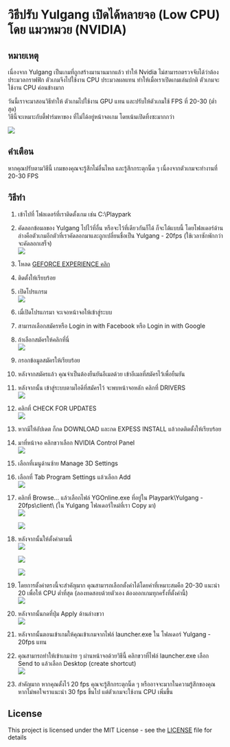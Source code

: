 # วิธีปรับ Yulgang เปิดได้หลายจอ (Low CPU) โดย แมวหมวย (NVIDIA) 
## หมายเหตุ
เนื่องจาก Yulgang เป็นเกมที่ถูกสร้างมานานมากแล้ว ทำให้ Nvidia ไม่สามารถตรวจจับได้ว่าต้องประมวลกราฟฟิก ตัวเกมจึงไปใช้งาน CPU ประมวลผลแทน ทำให้เมื่อเราเปิดเกมเล่นปกติ ตัวเกมจะใช้งาน CPU ค่อนข้างมาก

วันนี้เราจะมาสอนวิธีทำให้ ตัวเกมไปใช้งาน GPU แทน และปรับให้ตัวเกมใช้ FPS ที่ 20-30 (ต่ำสุด)\
วิธีนี้จะเหมาะกับตี้ฟาร์มหาของ ที่ไม่ได้อยู่หน้าจอเกม โดยเน้นเปิดทิ้งซะมากกว่า

![](https://i.imgur.com/FHo3qph.png)

## คำเตือน
หากคุณปรับตามวิธีนี้ เกมของคุณจะรู้สึกไม่ลื่นไหล และรู้สึกกระตุกนิ๊ด ๆ เนื่องจากตัวเกมจะทำงานที่ 20-30 FPS
## วิธีทำ
1. เข้าไปที่ โฟลเดอร์ที่เราติดตั้งเกม เช่น C:\Playpark
2. คัดลอกข้อมลของ Yulgang ไปไว้ที่อื่น หรือจะไว้ที่เดียวกันก็ได้ ก็จะได้แบบนี้ โดยโฟลเดอร์ด้านล่างคือตัวเกมอีกตัวที่เราคัดลอกมาและถูกเปลี่ยนชื่อเป็น Yulgang - 20fps (ใช้เวลาซักพักกว่าจะคัดลอกเสร็จ)\
   ![](https://i.imgur.com/50Yj8IK.png)

3. โหลด [GEFORCE EXPERIENCE คลิก](https://www.nvidia.com/en-us/geforce/geforce-experience/download/)
4. ติดตั้งให้เรียบร้อย
5. เปิดโปรแกรม\
   ![](https://i.imgur.com/Z3z5jf6.png)

6. เมื่เปิดโปรแกรมา จะเจอหน้าจอให้เข้าสู่ระบบ
7. สามารถเลือกสมัครหรือ Login in with Facebook หรือ Login in with Google
8.  ถ้าเลือกสมัครให้คลิกที่นี่\
   ![](https://i.imgur.com/JbBFcz7.png)

9. กรอกข้อมูลสมัครให้เรียบร้อย
10. หลังจากสมัครแล้ว คุณจำเป็นต้องยืนยันอีเมลด้วย เข้าอีเมลที่สมัครไว้เพื่อยืนยัน
11. หลังจากนั้น เข้าสู่ระบบตามไอดีที่สมัครไว้ จะพบหน้าจอหลัก คลิกที่ DRIVERS\
    ![](https://i.imgur.com/fHdULKU.png)

12. คลิกที่ CHECK FOR UPDATES\
    ![](https://i.imgur.com/SD93YBa.png)

13. หากมีให้อัปเดต ก็กด DOWNLOAD และกด EXPESS INSTALL แล้วกดติดตั้งให้เรียบร้อย
14. มาที่หน้าจอ คลิกขวาเลือก NVIDIA Control Panel\
    ![](https://i.imgur.com/8s9p62J.png)

15. เลือกที่เมนูด้านซ้าย Manage 3D Settings
16. เลือกที่ Tab Program Settings แล้วเลือก Add\
    ![](https://i.imgur.com/PWu7nWm.png)

17. คลิกที่ Browse... แล้วเลือกไฟล์ YGOnline.exe ที่อยู่ใน Playpark\Yulgang - 20fps\client\ (ใน Yulgang โฟลเดอร์ใหม่ที่เรา Copy มา)\
    ![](https://i.imgur.com/3XXwylP.png)

    ![](https://i.imgur.com/4lIbAPr.png)

18. หลังจากนั้นให้ตั้งค่าตามนี้\
    ![](https://i.imgur.com/bVpwMlV.png)

    ![](https://i.imgur.com/8nHMNWp.png)

    ![](https://i.imgur.com/RlcZeqS.png)

19. โดยการตั้งค่าตรงนี้จะสำคัญมาก คุณสามารถเลือกตั้งค่าได้โดยค่าที่เหมาะสมคือ 20-30 แนะนำ 20 เพื่อให้ CPU ต่ำที่สุด (ลองทดสอบด้วยตัวเอง ต้องออกเกมทุกครั้งที่ตั้งค่านี้)\
    ![](https://i.imgur.com/RcH8mgV.png)

20. หลังจากนั้นกดที่ปุ่ม Apply ด้านล่างขวา\
    ![](https://i.imgur.com/Uc0c1Ka.png)

21. หลังจากนั้นตอนเข้าเกมให้คุณเข้าเกมจากไฟล์ launcher.exe ใน โฟลเดอร์ Yulgang - 20fps แทน
22. คุณสามารถทำให้เข้าเกมง่าย ๆ ผ่านหน้าจอด้วยวิธีนี้ คลิกขวาที่ไฟล์ launcher.exe เลือก Send to แล้วเลือก Desktop (create shortcut)\
    ![](https://i.imgur.com/qrmKzfe.png)
23. สำคัญมาก หากคุณตั้งไว้ 20 fps คุณจะรู้สึกกระตุกนิ๊ด ๆ หรืออาจจะมากในความรู้สึกของคุณ หากไม่พอใจเราแนะนำ 30 fps ขึ้นไป แต่ตัวเกมจะใช้งาน CPU เพิ่มขึ้น
## License

This project is licensed under the MIT License - see the [LICENSE](LICENSE) file for details
